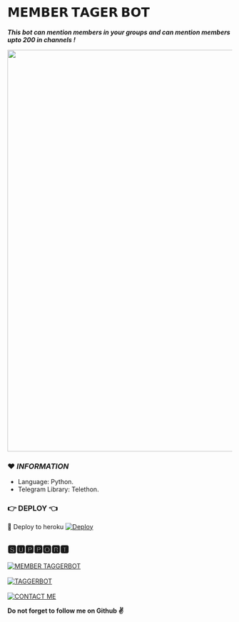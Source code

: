 # 𝗠𝗘𝗠𝗕𝗘𝗥 𝗧𝗔𝗚𝗘𝗥 𝗕𝗢𝗧
_**This bot can mention members in your groups and can mention members upto 200 in channels !**_

<img src = "https://telegra.ph/file/4f66c46ce73035a355644.jpg" width = "900"></a></p>

### ❤️ *INFORMATION*
- Language: Python.
- Telegram Library: Telethon.

### 👉 DEPLOY 👈
🚀 Deploy to heroku
[![Deploy](https://www.herokucdn.com/deploy/button.svg)](https://heroku.com/deploy?template=https://github.com/Viju60/MentionAllBot)

## 🆂🆄🅿🅿🅾🆁🆃
[![MEMBER TAGGERBOT](https://img.shields.io/badge/@VkTgBotz-channel-red?style=for-the-badge&logo=telegram)](https://t.me/VkTgBotz)</br></br>
[![TAGGERBOT](https://img.shields.io/badge/@VkTgBotSupport-Group-red?style=for-the-badge&logo=telegram)](https://t.me/VkTgBotSupport)</br></br>
[![CONTACT ME](https://img.shields.io/badge/Telegram-Contact%20Me-informational)](https://t.me/VIJAY1142)

**Do not forget to follow me on Github ✌️**
